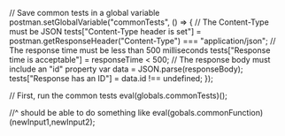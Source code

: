 // Save common tests in a global variable
postman.setGlobalVariable("commonTests", () => {
  // The Content-Type must be JSON
  tests["Content-Type header is set"] = postman.getResponseHeader("Content-Type") === "application/json";
  // The response time must be less than 500 milliseconds
  tests["Response time is acceptable"] = responseTime < 500;
  // The response body must include an "id" property
  var data = JSON.parse(responseBody);
  tests["Response has an ID"] = data.id !== undefined;
});

// First, run the common tests
eval(globals.commonTests)();

//^ should be able to do something like
eval(gobals.commonFunction)(newInput1,newInput2);
